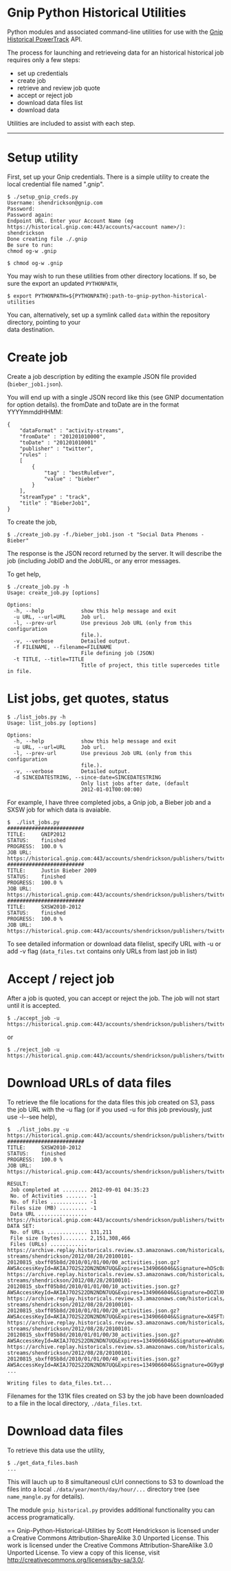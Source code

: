 # Gnip Python Historical Utilities

Python modules and associated command-line utilities for use with the [Gnip](http://gnip.com/) [Historical PowerTrack](http://support.gnip.com/apis/historical_api/) API.

The process for launching and retrieveing data for an historical historical job 
requires only a few steps:

- set up credentials
- create job
- retrieve and review job quote
- accept or reject job
- download data files list
- download data

Utilities are included to assist with each step.

------

Setup utility
=============
First, set up your Gnip credentials.  There is a simple utility to create the local credential 
file named ".gnip".

    $ ./setup_gnip_creds.py 
    Username: shendrickson@gnip.com    
    Password: 
    Password again: 
    Endpoint URL. Enter your Account Name (eg https://historical.gnip.com:443/accounts/<account name>/): shendrickson
    Done creating file ./.gnip
    Be sure to run:
    chmod og-w .gnip
        
    $ chmod og-w .gnip

You may wish to run these utilities from other directory locations. If so, be sure the export an
updated ``PYTHONPATH``,

    $ export PYTHONPATH=${PYTHONPATH}:path-to-gnip-python-historical-utilities

You can, alternatively, set up a symlink called ``data`` within the repository directory, pointing to your  
data destination.


Create job
==========
Create a job description by editing the example JSON file provided (``bieber_job1.json``).

You will end up with a single JSON record like this (see GNIP documentation for option 
details). the fromDate and toDate are in the format YYYYmmddHHMM:

    {
        "dataFormat" : "activity-streams",
        "fromDate" : "201201010000",
        "toDate" : "201201010001"
        "publisher" : "twitter",
        "rules" : 
        [
            {
                "tag" : "bestRuleEver",
                "value" : "bieber"
            }
        ],
        "streamType" : "track",
        "title" : "BieberJob1",
    }

To create the job,

    $ ./create_job.py -f./bieber_job1.json -t "Social Data Phenoms - Bieber"

The response is the JSON record returned by the server. It will describe the job (including
JobID and the JobURL, or any error messages.

To get help,

    $ ./create_job.py -h
    Usage: create_job.py [options]

    Options:
      -h, --help            show this help message and exit
      -u URL, --url=URL     Job url.
      -l, --prev-url        Use previous Job URL (only from this configuration
                            file.).
      -v, --verbose         Detailed output.
      -f FILENAME, --filename=FILENAME
                            File defining job (JSON)
      -t TITLE, --title=TITLE
                            Title of project, this title supercedes title in file.


List jobs, get quotes, status
=============================

    $ ./list_jobs.py -h
    Usage: list_jobs.py [options]

    Options:
      -h, --help            show this help message and exit
      -u URL, --url=URL     Job url.
      -l, --prev-url        Use previous Job URL (only from this configuration
                            file.).
      -v, --verbose         Detailed output.
      -d SINCEDATESTRING, --since-date=SINCEDATESTRING
                            Only list jobs after date, (default
                            2012-01-01T00:00:00)

For example, I have three completed jobs, a Gnip job, a Bieber job and a SXSW 
job for which data is avaiable.

    $  ./list_jobs.py 
    #########################
    TITLE:     GNIP2012
    STATUS:    finished
    PROGRESS:  100.0 %
    JOB URL:   https://historical.gnip.com:443/accounts/shendrickson/publishers/twitter/historical/track/jobs/eeh2vte64.json
    #########################
    TITLE:     Justin Bieber 2009
    STATUS:    finished
    PROGRESS:  100.0 %
    JOB URL:   https://historical.gnip.com:443/accounts/shendrickson/publishers/twitter/historical/track/jobs/j5epx4e5c3.json
    #########################
    TITLE:     SXSW2010-2012
    STATUS:    finished
    PROGRESS:  100.0 %
    JOB URL:   https://historical.gnip.com:443/accounts/shendrickson/publishers/twitter/historical/track/jobs/sbxff05b8d.json


To see detailed information or download data filelist, 
specify URL with -u or add -v flag (``data_files.txt`` contains 
only URLs from last job in list)


Accept / reject job
==================
After a job is quoted, you can accept or reject the job.  The job will not start until it is accepted.

    $ ./accept_job -u https://historical.gnip.com:443/accounts/shendrickson/publishers/twitter/historicals/track/jobs/c9pe0day6h.json

or 

    $ ./reject_job -u https://historical.gnip.com:443/accounts/shendrickson/publishers/twitter/historicals/track/jobs/c9pe0day6h.json


Download URLs of data files
===========================
To retrieve the file locations for the data files this job created on S3, pass 
the job URL with the -u flag (or if you used -u for this job previously, just use -l--see help),

    $  ./list_jobs.py -u  https://historical.gnip.com:443/accounts/shendrickson/publishers/twitter/historical/track/jobs/sbxff05b8d.json
    #########################
    TITLE:     SXSW2010-2012
    STATUS:    finished
    PROGRESS:  100.0 %
    JOB URL:   https://historical.gnip.com:443/accounts/shendrickson/publishers/twitter/historical/track/jobs/sbxff05b8d.json

    RESULT:
     Job completed at ........ 2012-09-01 04:35:23
     No. of Activities ....... -1
     No. of Files ............ -1
     Files size (MB) ......... -1
     Data URL ................ https://historical.gnip.com:443/accounts/shendrickson/publishers/twitter/historical/track/jobs/sbxff05b8d/results.json
    DATA SET:
     No. of URLs ............. 131,211
     File size (bytes)........ 2,151,308,466
     Files (URLs) ............ https://archive.replay.historicals.review.s3.amazonaws.com/historicals/twitter/track/activity-streams/shendrickson/2012/08/28/20100101-20120815_sbxff05b8d/2010/01/01/00/00_activities.json.gz?AWSAccessKeyId=AKIAJ7O2S22DN2NDN7UQ&Expires=1349066046&Signature=hDSc0a%2BRQeG%2BknaSAWpzSUoM1F0%3D
    https://archive.replay.historicals.review.s3.amazonaws.com/historicals/twitter/track/activity-streams/shendrickson/2012/08/28/20100101-20120815_sbxff05b8d/2010/01/01/00/10_activities.json.gz?AWSAccessKeyId=AKIAJ7O2S22DN2NDN7UQ&Expires=1349066046&Signature=DOZlXKuMByv5uKgmw4QrCOpmEVw%3D
    https://archive.replay.historicals.review.s3.amazonaws.com/historicals/twitter/track/activity-streams/shendrickson/2012/08/28/20100101-20120815_sbxff05b8d/2010/01/01/00/20_activities.json.gz?AWSAccessKeyId=AKIAJ7O2S22DN2NDN7UQ&Expires=1349066046&Signature=X4SFTxwM2X9Y7qwgKCwG6fH8h7w%3D
    https://archive.replay.historicals.review.s3.amazonaws.com/historicals/twitter/track/activity-streams/shendrickson/2012/08/28/20100101-20120815_sbxff05b8d/2010/01/01/00/30_activities.json.gz?AWSAccessKeyId=AKIAJ7O2S22DN2NDN7UQ&Expires=1349066046&Signature=WVubKurX%2BAzYeZLX9UnBamSCrHg%3D
    https://archive.replay.historicals.review.s3.amazonaws.com/historicals/twitter/track/activity-streams/shendrickson/2012/08/28/20100101-20120815_sbxff05b8d/2010/01/01/00/40_activities.json.gz?AWSAccessKeyId=AKIAJ7O2S22DN2NDN7UQ&Expires=1349066046&Signature=OG9ygKlXNxFvJLlAEWi3hes5yyw%3D
    ...

    Writing files to data_files.txt...

Filenames for the 131K files created on S3 by the job have been downloaded to a file in 
the local directory, ``./data_files.txt``.


Download data files
===================

To retrieve this data use the utility,

    $ ./get_data_files.bash
    ...

This will lauch up to 8 simultaneousl cUrl connections to S3 to download the files 
into a local ``./data/year/month/day/hour/...`` directory tree (see ``name_mangle.py`` for details).

The module ``gnip_historical.py`` provides additional functionality you can access programatically.

==
Gnip-Python-Historical-Utilities by Scott Hendrickson is licensed under a Creative Commons Attribution-ShareAlike 3.0 Unported License. This work is licensed under the Creative Commons Attribution-ShareAlike 3.0 Unported License. To view a copy of this license, visit http://creativecommons.org/licenses/by-sa/3.0/.



